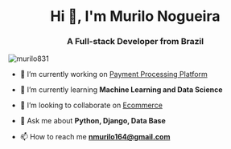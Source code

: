 <h1 align="center">Hi 👋, I'm Murilo Nogueira</h1>
<h3 align="center">A Full-stack Developer from Brazil</h3>
<p align="left"> <img src="https://komarev.com/ghpvc/?username=murilo831&label=Profile%20views&color=0e75b6&style=flat" alt="murilo831" /> </p>

- 🔭 I’m currently working on [Payment Processing Platform](https://github.com/Murilo831/payment-processing-platform)

- 🌱 I’m currently learning **Machine Learning and Data Science**

- 👯 I’m looking to collaborate on [Ecommerce](https://github.com/Murilo831/greatsite-django)

- 💬 Ask me about **Python, Django, Data Base**

- 📫 How to reach me **nmurilo164@gmail.com**
